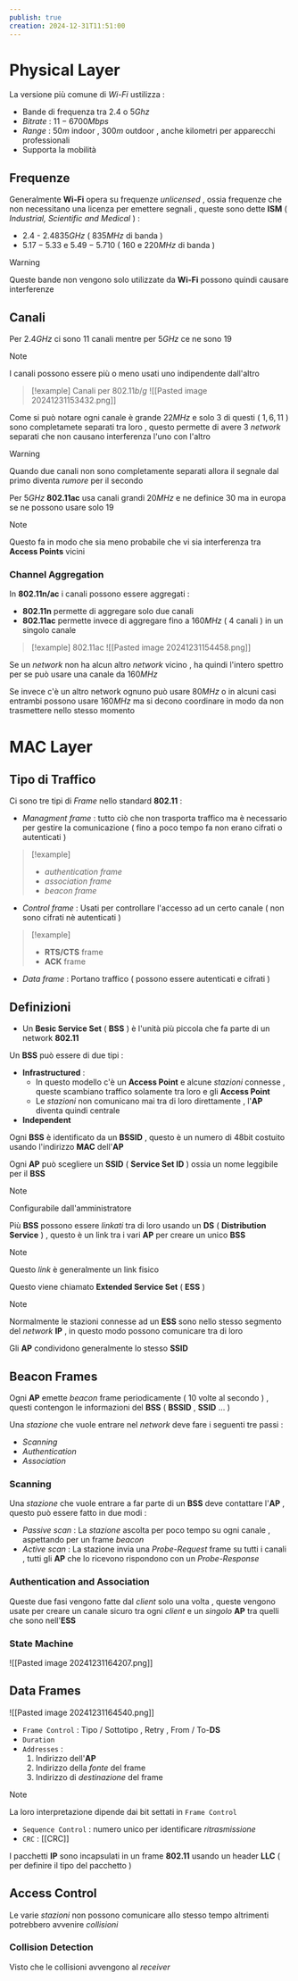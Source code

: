 ```yaml
---
publish: true
creation: 2024-12-31T11:51:00
---
```

# Physical Layer

La versione più comune di *Wi-Fi* ustilizza :
+ Bande di frequenza tra $2.4$ o $5Ghz$
+ *Bitrate* : $11-6700 Mbps$
+ *Range* : $50m$ indoor , $300m$ outdoor , anche kilometri per apparecchi professionali
+ Supporta la mobilità 
## Frequenze

Generalmente **Wi-Fi** opera su frequenze *unlicensed* , ossia frequenze che non necessitano una licenza per emettere segnali , queste sono dette **ISM** ( *Industrial, Scientific and Medical* )  :
+ $2.4$ - $2.4835 GHz$ ( $835 MHz$  di banda ) 
+ $5.17 - 5.33$ e $5.49 - 5.710$ ( $160$ e $220 MHz$ di banda )
>[!warning] 
>Queste bande non vengono solo utilizzate da **Wi-Fi** possono quindi causare interferenze

## Canali 

Per $2.4 GHz$ ci sono $11$ canali mentre per $5GHz$ ce ne sono $19$

>[!note] 
>I canali possono essere più o meno usati uno indipendente dall'altro

>[!example] 
>Canali per $802.11b/g$
>![[Pasted image 20241231153432.png]]

Come si può notare ogni canale è grande $22MHz$ e solo $3$ di questi ( $1,6,11$ ) sono completamete separati tra loro , questo permette di avere $3$ *network* separati che non causano interferenza l'uno con l'altro

>[!warning] 
Quando due canali non sono completamente separati allora il segnale dal primo diventa *rumore* per il secondo

Per $5GHz$ **802.11ac** usa canali grandi $20MHz$ e ne definice $30$ ma in europa se ne possono usare solo $19$ 

>[!note] 
>Questo fa in modo che sia meno probabile che vi sia interferenza tra **Access Points** vicini 
### Channel Aggregation

In **802.11n/ac** i canali possono essere aggregati : 
+ **802.11n** permette di aggregare solo due canali
+ **802.11ac** permette invece di aggregare fino a $160MHz$ ( $4$ canali ) in un singolo canale

>[!example] 802.11ac
>![[Pasted image 20241231154458.png]]

Se un *network* non ha alcun altro *network* vicino , ha quindi l'intero spettro per se può usare una canale da $160MHz$ 

Se invece c'è un altro network ognuno può usare $80MHz$ o in alcuni casi entrambi possono usare $160MHz$ ma si decono coordinare in modo da non trasmettere nello stesso momento

# MAC Layer 

## Tipo di Traffico 

Ci sono tre tipi di *Frame* nello standard **802.11** : 
+ *Managment frame* : tutto ciò che non trasporta traffico ma è necessario per gestire la comunicazione ( fino a poco tempo fa non erano cifrati o autenticati )
>[!example] 
>+ *authentication frame*
>+ *association frame*
>+ *beacon frame*
+ *Control frame* : Usati per controllare l'accesso ad un certo canale ( non sono cifrati nè autenticati )
>[!example] 
>+ **RTS/CTS** frame
>+ **ACK** frame
+ *Data frame* : Portano traffico ( possono essere autenticati e cifrati ) 

## Definizioni 

+ Un **Besic Service Set** ( **BSS** ) è l'unità più piccola che fa parte di un network **802.11** 

Un **BSS** può essere di due tipi : 
+ **Infrastructured** :
	+ In questo modello c'è un **Access Point** e alcune *stazioni* connesse , queste scambiano traffico solamente tra loro e gli **Access Point** 
	+ Le *stazioni* non comunicano mai tra di loro direttamente , l'**AP** diventa quindi centrale 
+ **Independent**

Ogni **BSS** è identificato da un **BSSID** , questo è un numero di $48$bit costuito usando l'indirizzo **MAC** dell'**AP**

Ogni **AP** può scegliere un **SSID** ( **Service Set ID** ) ossia un nome leggibile per il **BSS** 
>[!note] 
>Configurabile dall'amministratore

Più **BSS** possono essere *linkati* tra di loro usando un **DS** ( **Distribution Service** ) , questo è un link tra i vari **AP** per creare un unico **BSS** 

>[!note] 
>Questo *link* è generalmente un link fisico 

Questo viene chiamato **Extended Service Set** ( **ESS** ) 

>[!note] 
>Normalmente le stazioni connesse ad un **ESS** sono nello stesso segmento del *network* **IP** , in questo modo possono comunicare tra di loro 
>
>Gli **AP** condividono generalmente lo stesso **SSID**

## Beacon Frames

Ogni **AP** emette *beacon* frame periodicamente ( 10 volte al secondo ) , questi contengon le informazioni del **BSS** ( **BSSID** , **SSID** $\dots$ ) 

Una *stazione* che vuole entrare nel *network* deve fare i seguenti tre passi : 
+ *Scanning*
+ *Authentication*
+ *Association* 
### Scanning 

Una *stazione* che vuole entrare a far parte di un **BSS** deve contattare l'**AP** , questo può essere fatto in due modi : 
+ *Passive scan* : La *stazione* ascolta per poco tempo su ogni canale , aspettando per un frame *beacon*
+ *Active scan* : La stazione invia una *Probe-Request* frame su tutti i canali , tutti gli **AP** che lo ricevono rispondono con un *Probe-Response*

### Authentication and Association 

Queste due fasi vengono fatte dal *client* solo una volta , queste vengono usate per creare un canale sicuro tra ogni *client* e un *singolo* **AP** tra quelli che sono nell'**ESS** 

### State Machine

![[Pasted image 20241231164207.png]]

## Data Frames

![[Pasted image 20241231164540.png]]

+ `Frame Control` : Tipo / Sottotipo , Retry , From / To-**DS**
+ `Duration`
+ `Addresses` : 
	1. Indirizzo dell'**AP**
	2. Indirizzo della *fonte* del frame
	3. Indirizzo di *destinazione* del frame  
>[!note] 
>La loro interpretazione dipende dai bit settati in `Frame Control` 
+ `Sequence Control` : numero unico per identificare *ritrasmissione* 
+ `CRC` : [[CRC]] 

I pacchetti **IP** sono incapsulati in un frame **802.11** usando un header **LLC** ( per definire il tipo del pacchetto )
## Access Control

Le varie *stazioni* non possono comunicare allo stesso tempo altrimenti potrebbero avvenire *collisioni* 
### Collision Detection

Visto che le collisioni avvengono al *receiver*